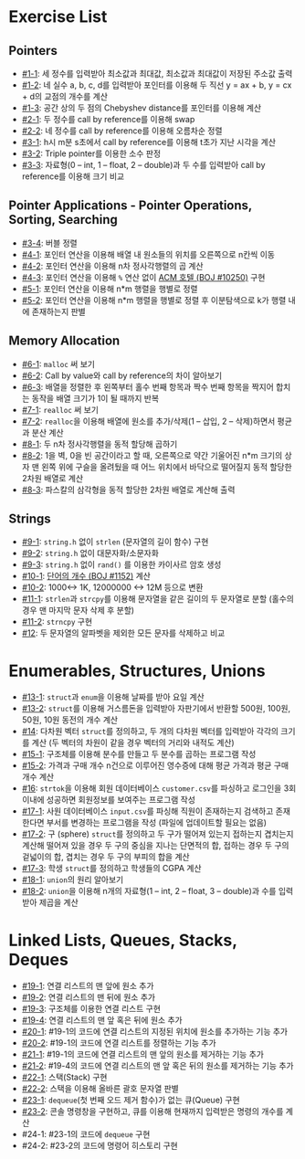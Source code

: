 # Exercise List

## Pointers

- [#1-1](1p1.c): 세 정수를 입력받아 최소값과 최대값, 최소값과 최대값이 저장된 주소값 출력
- [#1-2](1p2.c): 네 실수 a, b, c, d를 입력받아 포인터를 이용해 두 직선 y = ax + b, y = cx + d의 교점의 개수를 계산
- [#1-3](1p3.c): 공간 상의 두 점의 Chebyshev distance를 포인터를 이용해 계산
- [#2-1](2p1.c): 두 정수를 call by reference를 이용해 swap
- [#2-2](2p2.c): 네 정수를 call by reference를 이용해 오름차순 정렬
- [#3-1](3p1.c): h시 m분 s초에서 call by reference를 이용해 t초가 지난 시각을 계산
- [#3-2](3p2.c): Triple pointer를 이용한 소수 판정
- [#3-3](3p3.c): 자료형(0 – int, 1 – float, 2 – double)과 두 수를 입력받아 call by reference를 이용해 크기 비교

## Pointer Applications - Pointer Operations, Sorting, Searching

- [#3-4](3p4.c): 버블 정렬
- [#4-1](4p1.c): 포인터 연산을 이용해 배열 내 원소들의 위치를 오른쪽으로 n칸씩 이동
- [#4-2](4p2.c): 포인터 연산을 이용해 n차 정사각행렬의 곱 계산
- [#4-3](4p3.c): 포인터 연산을 이용해 `%` 연산 없이 [ACM 호텔 (BOJ #10250)](https://www.acmicpc.net/problem/10250) 구현
- [#5-1](5p1.c): 포인터 연산을 이용해 n*m 행렬을 행별로 정렬
- [#5-2](5p2.c): 포인터 연산을 이용해 n*m 행렬을 행별로 정렬 후 이분탐색으로 k가 행렬 내에 존재하는지 판별

## Memory Allocation

- [#6-1](6p1.c): `malloc` 써 보기
- [#6-2](6p2.c): Call by value와 call by reference의 차이 알아보기
- [#6-3](6p3.c): 배열을 정렬한 후 왼쪽부터 홀수 번째 항목과 짝수 번째 항목을 짝지어 합치는 동작을 배열 크기가 1이 될 때까지 반복
- [#7-1](7p1.c): `realloc` 써 보기
- [#7-2](7p2.c): `realloc`을 이용해 배열에 원소를 추가/삭제(1 – 삽입, 2 – 삭제)하면서 평균과 분산 계산
- [#8-1](8p1.c): 두 n차 정사각행렬을 동적 할당해 곱하기
- [#8-2](8p2.c): 1을 벽, 0을 빈 공간이라고 할 때, 오른쪽으로 약간 기울어진 n*m 크기의 상자 맨 왼쪽 위에 구슬을 올려뒀을 때 어느 위치에서 바닥으로 떨어질지 동적 할당한 2차원 배열로 계산
- [#8-3](8p3.c): 파스칼의 삼각형을 동적 할당한 2차원 배열로 계산해 출력

## Strings
- [#9-1](9p1.c): `string.h` 없이 `strlen` (문자열의 길이 함수) 구현
- [#9-2](9p2.c): `string.h` 없이 대문자화/소문자화
- [#9-3](9p3.c): `string.h` 없이 `rand()` 를 이용한 카이사르 암호 생성
- [#10-1](10p1.c): [단어의 개수 (BOJ #1152)](https://www.acmicpc.net/problem/1152) 계산
- [#10-2](10p2.c): 1000<-> 1K, 12000000 <-> 12M 등으로 변환
- [#11-1](11p1.c): `strlen`과 `strcpy`를 이용해 문자열을 같은 길이의 두 문자열로 분할 (홀수의 경우 맨 마지막 문자 삭제 후 분할)
- [#11-2](11p2.c): `strncpy` 구현
- [#12](12p1.c): 두 문자열의 알파벳을 제외한 모든 문자를 삭제하고 비교

# Enumerables, Structures, Unions
- [#13-1](13p1.c): `struct`과 `enum`을 이용해 날짜를 받아 요일 계산
- [#13-2](13p2.c): `struct`를 이용해 거스름돈을 입력받아 자판기에서 반환할 500원, 100원, 50원, 10원 동전의 개수 계산
- [#14](14p1.c): 다차원 벡터 `struct`를 정의하고, 두 개의 다차원 벡터를 입력받아 각각의 크기를 계산 (두 벡터의 차원이 같을 경우 벡터의 거리와 내적도 계산)
- [#15-1](15p1.c): 구조체를 이용해 분수를 만들고 두 분수를 곱하는 프로그램 작성
- [#15-2](15p2.c): 가격과 구매 개수 n건으로 이루어진 영수증에 대해 평균 가격과 평균 구매 개수 계산
- [#16](16p1.c): `strtok`을 이용해 회원 데이터베이스 `customer.csv`를 파싱하고 로그인을 3회 이내에 성공하면 회원정보를 보여주는 프로그램 작성
- [#17-1](17p1.c): 사원 데이터베이스 `input.csv`를 파싱해 직원이 존재하는지 검색하고 존재한다면 부서를 변경하는 프로그램을 작성 (파일에 업데이트할 필요는 없음)
- [#17-2](17p2.c): 구 (sphere) `struct`를 정의하고 두 구가 떨어져 있는지 접하는지 겹치는지 계산해 떨어져 있을 경우 두 구의 중심을 지나는 단면적의 합, 접하는 경우 두 구의 겉넓이의 합, 겹치는 경우 두 구의 부피의 합을 계산
- [#17-3](17p3.c): 학생 `struct`를 정의하고 학생들의 CGPA 계산
- [#18-1](18p1.c): `union`의 원리 알아보기
- [#18-2](18p2.c): `union`을 이용해 n개의 자료형(1 – int, 2 – float, 3 – double)과 수를 입력받아 제곱을 계산

# Linked Lists, Queues, Stacks, Deques
- [#19-1](19p1.c): 연결 리스트의 맨 앞에 원소 추가
- [#19-2](19p2.c): 연결 리스트의 맨 뒤에 원소 추가
- [#19-3](19p3.c): 구조체를 이용한 연결 리스트 구현
- [#19-4](19p4.c): 연결 리스트의 맨 앞 혹은 뒤에 원소 추가
- [#20-1](20p1.c): #19-1의 코드에 연결 리스트의 지정된 위치에 원소를 추가하는 기능 추가 
- [#20-2](20p2.c): #19-1의 코드에 연결 리스트를 정렬하는 기능 추가
- [#21-1](21p1.c): #19-1의 코드에 연결 리스트의 맨 앞의 원소를 제거하는 기능 추가
- [#21-2](21p2.c): #19-4의 코드에 연결 리스트의 맨 앞 혹은 뒤의 원소를 제거하는 기능 추가
- [#22-1](22p1.c): 스택(Stack) 구현
- [#22-2](22p2.c): 스택을 이용해 올바른 괄호 문자열 판별
- [#23-1](23p1.c): `dequeue`(첫 번째 오드 제거 함수)가 없는 큐(Queue) 구현
- [#23-2](23p2.c): 콘솔 명령창을 구현하고, 큐를 이용해 현재까지 입력받은 명령의 개수를 계산 
- #24-1: #23-1의 코드에 `dequeue` 구현
- #24-2: #23-2의 코드에 명령어 히스토리 구현